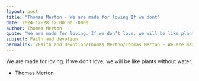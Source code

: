 ```yaml
---
layout: post
title: "Thomas Merton - We are made for loving If we dont"
date: 2024-12-28 12:00:00 -0000
author: Thomas Merton
quote: "We are made for loving. If we don’t love, we will be like plants without water."
subject: Faith and devotion
permalink: /Faith and devotion/Thomas Merton/Thomas Merton - We are made for loving If we dont
---
```


We are made for loving. If we don’t love, we will be like plants without water.

- Thomas Merton
